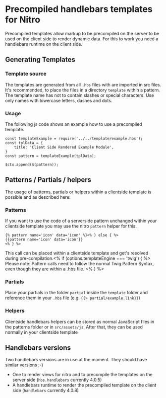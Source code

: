 # Precompiled handlebars templates for Nitro

Precompiled templates allow markup to be precompiled on the server to be used on the client side to render dynamic data.
For this to work you need a handlebars runtime on the client side.

## Generating Templates

### Template source

The templates are generated from all `.hbs` files with are imported in src files. 
It's recommended, to place the files in a directory `template` within a pattern. 
The template name has not to contain slashes or special characters. Use only names with lowercase letters, dashes and dots.  

### Usage

The following js code shows an example how to use a precompiled template.

```
const templateExample = require('../../template/example.hbs');
const tplData = {
    title: 'Client Side Rendered Example Module',
}
const pattern = templateExample(tplData);

$ctx.append($(pattern));
```

## Patterns / Partials / helpers

The usage of patterns, partials or helpers within a clientside template is possible and as described here: 

### Patterns

If you want to use the code of a serverside pattern unchanged within your clientside template you may use the nitro `pattern` helper for this. 

```<% if (options.templateEngine === 'twig') { %>
{% pattern name='icon' data='icon' %}<% } else { %>
{{pattern name='icon' data='icon'}}
<% } %>
```

This call can be placed within a clientside template and get's resolved during pre-compilation.<% if (options.templateEngine === 'twig') { %>
Please note: Pattern calls need to follow the normal Twig Pattern Syntax, even though they are within a .hbs file.
<% } %>

### Partials

Place your partials in the folder `partial` inside the `template` folder and reference them in your `.hbs` file (e.g. `{{> partial/example.link}}`)  

### Helpers

Clientside handlebars helpers can be stored as normal JavaScript files in the patterns folder or in `src/assets/js`.
After that, they can be used normally in your clientside template

## Handlebars versions

Two handlebars versions are in use at the moment. They should have similar versions ;-)

* One to render views for nitro and to precompile the templates on the server side (`hbs.handlebars` currently 4.0.5)
* A handlebars runtime to render the precompiled template on the client side (`handlebars` currently 4.0.8)
